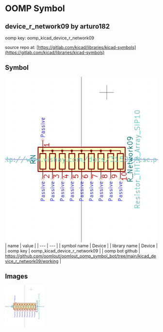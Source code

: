 # OOMP Symbol  
## device_r_network09  by arturo182  
  
oomp key: oomp_kicad_device_r_network09  
  
source repo at: [https://gitlab.com/kicad/libraries/kicad-symbols](https://gitlab.com/kicad/libraries/kicad-symbols)  
## Symbol  
  
[![working.png](working_600.png)](working.png)  
| name | value | 
| --- | --- | 
| symbol name | Device | 
| library name | Device | 
| oomp key | oomp_kicad_device_r_network09 | 
| oomp bot github | https://github.com/oomlout/oomlout_oomp_symbol_bot/tree/main/kicad_device_r_network09/working | 
## Images  
  
[![working.png](working_140.png)](working.png)  
